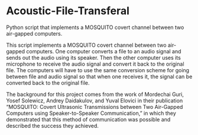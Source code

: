 # Acoustic-File-Transferal
Python script that implements a MOSQUITO covert channel between two air-gapped computers.

This script implements a MOSQUITO covert channel between two air-gapped computers. One computer converts a file to an audio signal and sends out the audio using its speaker. Then the other computer uses its microphone to receive the audio signal and convert it back to the original file. The computers will have to use the same conversion scheme for going between file and audio signal so that when one receives it, the signal can be converted back to the original file.

The background for this project comes from the work of Mordechai Guri, Yosef Solewicz, Andrey Daidakulov, and Yuval Elovici in their publication “MOSQUITO: Covert Ultrasonic Transmissions between Two Air-Gapped Computers using Speaker-to-Speaker Communication,” in which they demonstrated that this method of communication was possible and described the success they achieved.
